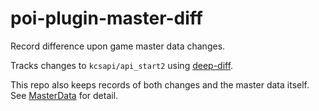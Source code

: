 # poi-plugin-master-diff

Record difference upon game master data changes.

Tracks changes to `kcsapi/api_start2` using [deep-diff](https://www.npmjs.com/package/deep-diff).

This repo also keeps records of both changes and the master data itself. See [MasterData](/MasterData) for detail.
